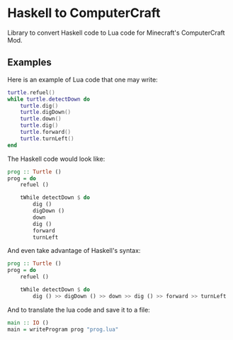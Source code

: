 # Haskell to ComputerCraft

Library to convert Haskell code to Lua code for Minecraft's ComputerCraft Mod.

## Examples

Here is an example of Lua code that one may write:

```lua
turtle.refuel()
while turtle.detectDown do 
    turtle.dig()
    turtle.digDown()
    turtle.down()
    turtle.dig()
    turtle.forward()
    turtle.turnLeft()
end
```

The Haskell code would look like:

```haskell
prog :: Turtle ()
prog = do 
    refuel ()

    tWhile detectDown $ do 
        dig ()
        digDown () 
        down 
        dig () 
        forward
        turnLeft
```

And even take advantage of Haskell's syntax:

```haskell
prog :: Turtle ()
prog = do 
    refuel () 

    tWhile detectDown $ do 
        dig () >> digDown () >> down >> dig () >> forward >> turnLeft
```

And to translate the lua code and save it to a file:

```haskell
main :: IO ()
main = writeProgram prog "prog.lua"
```

